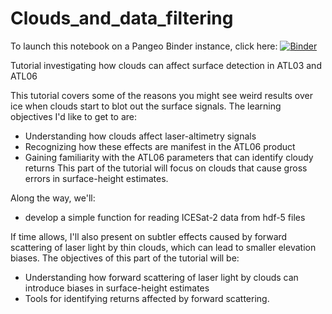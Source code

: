 # Clouds_and_data_filtering
To launch this notebook on a Pangeo Binder instance, click here: [![Binder](https://binder.pangeo.io/badge_logo.svg)](https://binder.pangeo.io/v2/gh/friedrichknuth/Clouds_and_data_filtering.git/master)


Tutorial investigating how clouds can affect surface detection in ATL03 and ATL06

This tutorial covers some of the reasons you might see weird results over ice when clouds start to blot out the surface signals.  The learning objectives I'd like to get to are:
- Understanding how clouds affect laser-altimetry signals
- Recognizing how these effects are manifest in the ATL06 product
- Gaining familiarity with the ATL06 parameters that can identify cloudy returns
This part of the tutorial will focus on clouds that cause gross errors in surface-height estimates.  

Along the way, we'll:

- develop a simple function for reading ICESat-2 data from hdf-5 files

If time allows, I'll also present on subtler effects caused by forward scattering of laser light by thin clouds, which can lead to smaller elevation biases.  The objectives of this part of the tutorial will be:
- Understanding how forward scattering of laser light by clouds can introduce biases in surface-height estimates
- Tools for identifying returns affected by forward scattering.
